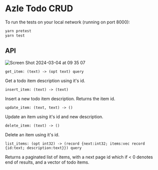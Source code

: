 # Azle Todo CRUD

To run the tests on your local network (running on port 8000):
```sh
yarn pretest
yarn test
```

## API

![Screen Shot 2024-03-04 at 09 35 07](https://github.com/sudoshreyansh/ICP-Todo-CRUD/assets/44190883/669f86c6-d2c3-457e-a51a-41ff069a1d85)



`get_item: (text) -> (opt text) query`

Get a todo item description using it's id.

`insert_item: (text) -> (text)`

Insert a new todo item description. Returns the item id.

`update_item: (text, text) -> ()`

Update an item using it's id and new description.

`delete_item: (text) -> ()`

Delete an item using it's id.

`list_items: (opt int32) -> (record {next:int32; items:vec record {id:text; description:text}}) query`

Returns a paginated list of items, with a next page id which if < 0 denotes end of results, and a vector of todo items.
